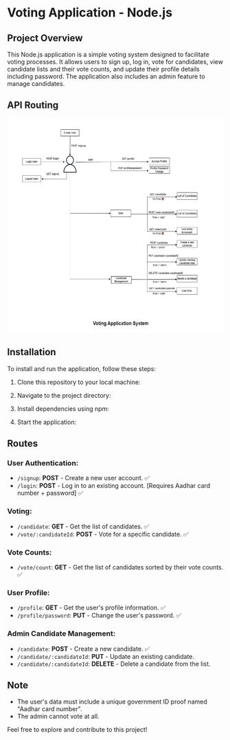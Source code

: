 # Voting Application - Node.js

## Project Overview

This Node.js application is a simple voting system designed to facilitate voting processes. It allows users to sign up, log in, vote for candidates, view candidate lists and their vote counts, and update their profile details including password. The application also includes an admin feature to manage candidates.

## API Routing
<img src="VotingApp.png" width="550" height="500" />



## Installation

To install and run the application, follow these steps:

1. Clone this repository to your local machine:


2. Navigate to the project directory:


3. Install dependencies using npm:


4. Start the application:


## Routes

### User Authentication:

- `/signup`: **POST** - Create a new user account. ✅
- `/login`: **POST** - Log in to an existing account. [Requires Aadhar card number + password] ✅

### Voting:

- `/candidate`: **GET** - Get the list of candidates. ✅
- `/vote/:candidateId`: **POST** - Vote for a specific candidate. ✅

### Vote Counts:

- `/vote/count`: **GET** - Get the list of candidates sorted by their vote counts. ✅

### User Profile:

- `/profile`: **GET** - Get the user's profile information. ✅
- `/profile/password`: **PUT** - Change the user's password. ✅

### Admin Candidate Management:

- `/candidate`: **POST** - Create a new candidate. ✅
- `/candidate/:candidateId`: **PUT** - Update an existing candidate.
- `/candidate/:candidateId`: **DELETE** - Delete a candidate from the list.

## Note

- The user's data must include a unique government ID proof named "Aadhar card number".
- The admin cannot vote at all.

Feel free to explore and contribute to this project!
